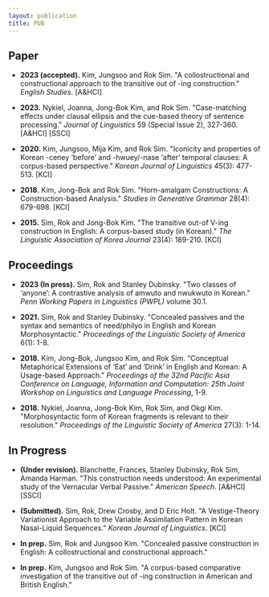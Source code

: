 ```yaml
---
layout: publication
title: PUB
---
```


## Paper

- **2023 (accepted).** Kim, Jungsoo and Rok Sim. "A collostructional and constructional approach to the transitive out of -ing construction." *English Studies*. [A&HCI]

- **2023.** Nykiel, Joanna, Jong-Bok Kim, and Rok Sim. "Case-matching effects under clausal ellipsis and the cue-based theory of sentence processing." *Journal of Linguistics* 59 (Special Issue 2), 327-360. [A&HCI] [SSCI]

- **2020.** Kim, Jungsoo, Mija Kim, and Rok Sim. "Iconicity and properties of Korean -ceney ‘before’ and -hwuey/-nase ‘after’ temporal clauses: A corpus-based perspective." *Korean Journal of Linguistics* 45(3): 477-513. [KCI]

- **2018.** Kim, Jong-Bok and Rok Sim. "Horn-amalgam Constructions: A Construction-based Analysis." *Studies in Generative Grammar* 28(4): 679-698. [KCI]

- **2015.** Sim, Rok and Jong-Bok Kim. "The transitive out-of V-ing construction in English: A corpus-based study (in Korean)." *The Linguistic Association of Korea Journal* 23(4): 189-210. [KCI]

## Proceedings

- **2023 (In press).** Sim, Rok and Stanley Dubinsky. "Two classes of ‘anyone’: A contrastive analysis of amwuto and nwukwuto in Korean." *Penn Working Papers in Linguistics (PWPL)* volume 30.1.

- **2021.** Sim, Rok and Stanley Dubinsky. "Concealed passives and the syntax and semantics of need/philyo in English and Korean Morphosyntactic." *Proceedings of the Linguistic Society of America* 6(1): 1-8.

- **2018.** Kim, Jong-Bok, Jungsoo Kim, and Rok Sim. "Conceptual Metaphorical Extensions of ‘Eat’ and ‘Drink’ in English and Korean: A Usage-based Approach." *Proceedings of the 32nd Pacific Asia Conference on Language, Information and Computation: 25th Joint Workshop on Linguistics and Language Processing*, 1-9.

- **2018.** Nykiel, Joanna, Jong-Bok Kim, Rok Sim, and Okgi Kim. "Morphosyntactic form of Korean fragments is relevant to their resolution." *Proceedings of the Linguistic Society of America* 27(3): 1-14.

## In Progress

- **(Under revision).** Blanchette, Frances, Stanley Dubinsky, Rok Sim, Amanda Harman. "This construction needs understood: An experimental study of the Vernacular Verbal Passive." *American Speech*. [A&HCI] [SSCI]

- **(Submitted).** Sim, Rok, Drew Crosby, and D Eric Holt. "A Vestige-Theory Variationist Approach to the Variable Assimilation Pattern in Korean Nasal-Liquid Sequences." *Korean Journal of Linguistics*. [KCI]

- **In prep.** Sim, Rok and Jungsoo Kim. "Concealed passive construction in English: A collostructional and constructional approach."

- **In prep.** Kim, Jungsoo and Rok Sim. "A corpus-based comparative investigation of the transitive out of -ing construction in American and British English."
